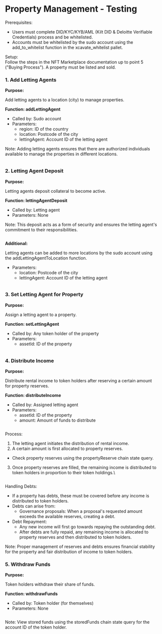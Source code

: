 # Property Management - Testing

Prerequisites:

* Users must complete DID/KYC/KYB/AML (Kilt DID & Deloitte Verifiable Credentials) process and be whitelisted.
* Accounts must be whitelisted by the sudo account using the add\_to\_whitelist function in the xcavate\_whitelist pallet.

Setup:\
Follow the steps in the NFT Marketplace documentation up to point 5 ("Buying Process"). A property must be listed and sold.

### 1. Add Letting Agents

**Purpose:**

Add letting agents to a location (city) to manage properties.

**Function: addLettingAgent**

* Called by: Sudo account
* Parameters:
  * region: ID of the country
  * location: Postcode of the city
  * lettingAgent: Account ID of the letting agent

Note: Adding letting agents ensures that there are authorized individuals available to manage the properties in different locations.

<figure><img src="https://lh7-rt.googleusercontent.com/docsz/AD_4nXegtvWLS_-sproaeVGQ_8juagjZfp5LKApuRHPgA4bacBcvcE7PGS9sCrMVuxDuhAuyHXszXmiL_WYuVvRXgUn51vogE-knZAUiuf_ZUtCT650MakEZKhkHrwKCyi3Vhk_bxdtv2IHhhUZmHTL3yZDzh6k?key=6lwevPiqcH3wgshT580shA" alt=""><figcaption></figcaption></figure>

### 2. Letting Agent Deposit

**Purpose:**

Letting agents deposit collateral to become active.

**Function: lettingAgentDeposit**

* Called by: Letting agent
* Parameters: None

Note: This deposit acts as a form of security and ensures the letting agent's commitment to their responsibilities.

<figure><img src="https://lh7-rt.googleusercontent.com/docsz/AD_4nXd_t1dbHMZaOjdkhj1LPxiIo4rCvvKk8PebitSe6H40boAWbHQancgQfDe6RgpQjb9zwGFW7RoLzVr6a1sUJkkjVfUdg-poLt6BOL1lml_4v2de_CR-bzTkLArBIXXMXhE2HyBiB1k_Y1LZo3RjthzCB78?key=6lwevPiqcH3wgshT580shA" alt=""><figcaption></figcaption></figure>

**Additional:**

Letting agents can be added to more locations by the sudo account using the addLettingAgentToLocation function.

* Parameters:
  * location: Postcode of the city
  * lettingAgent: Account ID of the letting agent

<figure><img src="https://lh7-rt.googleusercontent.com/docsz/AD_4nXd7OPURbcoLQzu_2aEEskveKuXp5p0DteUgMT4yEprjzLFh97-pj1uyQjlBWLlV6DI2VrrEzc51F2U7xyP0NhpT4Duv68Jkwgnd2Soz7pQ8WFtVAgq0VQxnuuPOaQhxL_tbFd6Ur_OgroC50an0LlrcCtiD?key=6lwevPiqcH3wgshT580shA" alt=""><figcaption></figcaption></figure>

### 3. Set Letting Agent for Property

**Purpose:**

Assign a letting agent to a property.

**Function: setLettingAgent**

* Called by: Any token holder of the property
* Parameters:
  * assetId: ID of the property

<figure><img src="https://lh7-rt.googleusercontent.com/docsz/AD_4nXcgF2tCX3tPJdOL044oFx-8MVrqBUzafCGD_L_64YG0-hagVH08PK9XPRNhEXFo6eYFqL475nBWyo8_RYAEOI8P8jkJSOqwD646qRImETGBEqMnzH_ioN9UX3CfUH2v3Q6LoiOUq_8BxRHMaU8AnmwH0dE?key=6lwevPiqcH3wgshT580shA" alt=""><figcaption></figcaption></figure>

### 4. Distribute Income

**Purpose:**

Distribute rental income to token holders after reserving a certain amount for property reserves.

**Function: distributeIncome**

* Called by: Assigned letting agent
* Parameters:
  * assetId: ID of the property
  * amount: Amount of funds to distribute

<figure><img src="https://lh7-rt.googleusercontent.com/docsz/AD_4nXeLVESVYJNofJisxhnDa6NvQotIAvvDlhDvEq1fdPj0i-mb7jR5Hg_1ynArvXnT2i6f8BHW4rxA8QMa_9h8NIp1yQeZLdxkk9yqvL_F5nsd1uSwONh6HSNhXqucsc1t4XudkE4c4nwYqIWHkCiyy3UKGMt9?key=6lwevPiqcH3wgshT580shA" alt=""><figcaption></figcaption></figure>

Process:

1. The letting agent initiates the distribution of rental income.
2. A certain amount is first allocated to property reserves.

* Check property reserves using the propertyReserve chain state query.

3. Once property reserves are filled, the remaining income is distributed to token holders in proportion to their token holdings.\


<figure><img src="https://lh7-rt.googleusercontent.com/docsz/AD_4nXcJF5WcLLws2OoxO31d_jx1gKkS4xe4w_uu8exO1lxRT3wN_DhkvccQY_yjSRcYRQu7A_WCLWQ4-pgZjCuoAkguWqjnldDstgLhS0Q5-vaE3HIF7rMWatyW95DH6JWbts-LLbivBxrfpS-VwkmRrsHPGRSP?key=6lwevPiqcH3wgshT580shA" alt=""><figcaption></figcaption></figure>

Handling Debts:

* If a property has debts, these must be covered before any income is distributed to token holders.
* Debts can arise from:
  * Governance proposals: When a proposal's requested amount exceeds the available reserves, creating a debt.
* Debt Repayment:
  * Any new income will first go towards repaying the outstanding debt.
  * After debts are fully repaid, any remaining income is allocated to property reserves and then distributed to token holders.

Note: Proper management of reserves and debts ensures financial stability for the property and fair distribution of income to token holders.

### 5. Withdraw Funds

**Purpose:**

Token holders withdraw their share of funds.

**Function: withdrawFunds**

* Called by: Token holder (for themselves)
* Parameters: None

<figure><img src="https://lh7-rt.googleusercontent.com/docsz/AD_4nXdABLCnhDU_RajHylmwDUlk6X8LGJh5X40wr-eCDPY5eNc9opmaeCAa7evC3nuD0lG2ex0Rso7pJQJm0yDuladGnESqvcU-muCCCjw_xe9qgjcNSSoN1cuX8C235k_xdYYnmjzh2BDH4RLBryEysI60flha?key=6lwevPiqcH3wgshT580shA" alt=""><figcaption></figcaption></figure>

Note: View stored funds using the storedFunds chain state query for the account ID of the token holder.

<figure><img src="https://lh7-rt.googleusercontent.com/docsz/AD_4nXe_g3kz0C0lLwfkZo-51MsiNPmDkXX-cYLY7mYcqjFoB8wKk3kp8iGBlhDWIK0vnsyMVfYPu9y9eJD66g1T7Xzy2zBMyVKW_XNYoOkf4_j1ELbv3xhBZ1wE1f1Jma8jve3or55es6xIjI77z_iDWeh3SJ1b?key=6lwevPiqcH3wgshT580shA" alt=""><figcaption></figcaption></figure>
